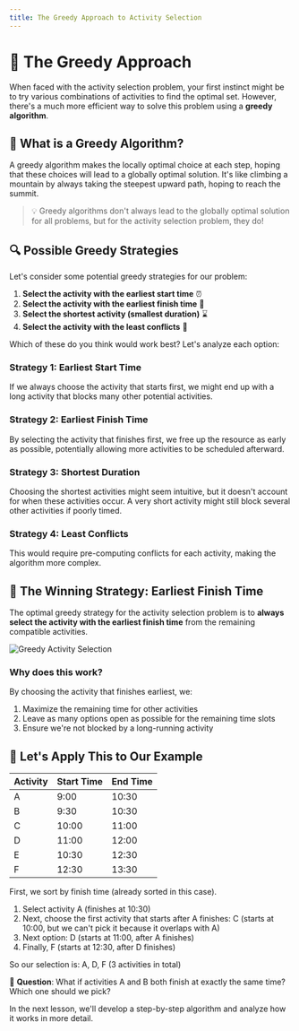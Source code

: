 ```yaml
---
title: The Greedy Approach to Activity Selection
---
```


# 🧠 The Greedy Approach

When faced with the activity selection problem, your first instinct might be to try various combinations of activities to find the optimal set. However, there's a much more efficient way to solve this problem using a **greedy algorithm**.

## 🤔 What is a Greedy Algorithm?

A greedy algorithm makes the locally optimal choice at each step, hoping that these choices will lead to a globally optimal solution. It's like climbing a mountain by always taking the steepest upward path, hoping to reach the summit.

> 💡 Greedy algorithms don't always lead to the globally optimal solution for all problems, but for the activity selection problem, they do!

## 🔍 Possible Greedy Strategies

Let's consider some potential greedy strategies for our problem:

1. **Select the activity with the earliest start time** ⏰
2. **Select the activity with the earliest finish time** 🏁
3. **Select the shortest activity (smallest duration)** ⌛
4. **Select the activity with the least conflicts** 🔄

Which of these do you think would work best? Let's analyze each option:

### Strategy 1: Earliest Start Time
If we always choose the activity that starts first, we might end up with a long activity that blocks many other potential activities.

### Strategy 2: Earliest Finish Time
By selecting the activity that finishes first, we free up the resource as early as possible, potentially allowing more activities to be scheduled afterward.

### Strategy 3: Shortest Duration
Choosing the shortest activities might seem intuitive, but it doesn't account for when these activities occur. A very short activity might still block several other activities if poorly timed.

### Strategy 4: Least Conflicts
This would require pre-computing conflicts for each activity, making the algorithm more complex.

## 🎯 The Winning Strategy: Earliest Finish Time

The optimal greedy strategy for the activity selection problem is to **always select the activity with the earliest finish time** from the remaining compatible activities.

![Greedy Activity Selection](https://i.imgur.com/XjJ5q2S.png)

### Why does this work?

By choosing the activity that finishes earliest, we:
1. Maximize the remaining time for other activities
2. Leave as many options open as possible for the remaining time slots
3. Ensure we're not blocked by a long-running activity

## 🧩 Let's Apply This to Our Example

Activity | Start Time | End Time
---------|------------|----------
A        | 9:00       | 10:30
B        | 9:30       | 10:30
C        | 10:00      | 11:00
D        | 11:00      | 12:00
E        | 10:30      | 12:30
F        | 12:30      | 13:30

First, we sort by finish time (already sorted in this case).
1. Select activity A (finishes at 10:30)
2. Next, choose the first activity that starts after A finishes: C (starts at 10:00, but we can't pick it because it overlaps with A)
3. Next option: D (starts at 11:00, after A finishes)
4. Finally, F (starts at 12:30, after D finishes)

So our selection is: A, D, F (3 activities in total)

💭 **Question**: What if activities A and B both finish at exactly the same time? Which one should we pick?

In the next lesson, we'll develop a step-by-step algorithm and analyze how it works in more detail. 